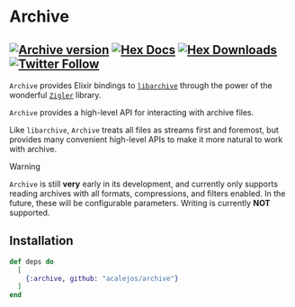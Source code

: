 # Archive

[![Archive version](https://img.shields.io/hexpm/v/archive.svg)](https://hex.pm/packages/archive)
[![Hex Docs](https://img.shields.io/badge/hex-docs-lightgreen.svg)](https://hexdocs.pm/archive/)
[![Hex Downloads](https://img.shields.io/hexpm/dt/archive)](https://hex.pm/packages/archive)
[![Twitter Follow](https://img.shields.io/twitter/follow/ac_alejos?style=social)](https://twitter.com/ac_alejos)
---

`Archive` provides Elixir bindings to [`libarchive`](https://github.com/libarchive/libarchive) through the power of the wonderful [`Zigler`](https://hexdocs.pm/zigler/Zig.html) library.

`Archive` provides a high-level API for interacting with archive files.

Like `libarchive`, `Archive` treats all files as streams first and foremost, but provides many convenient high-level APIs to make it more natural to work with archive.

> [!WARNING]
> `Archive` is still **very** early in its development, and currently only supports reading archives with all formats, compressions, and filters enabled. In the future, these will be configurable parameters. Writing is currently
> **NOT** supported.

## Installation

```elixir
def deps do
  [
    {:archive, github: "acalejos/archive"}
  ]
end
```
